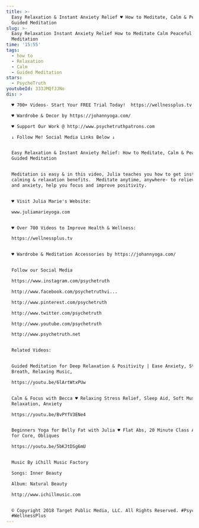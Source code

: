 ```yaml
---
title: >-
  Easy Relaxation & Instant Anxiety Relief ♥ How to Meditate, Calm & Peaceful
  Guided Meditation
slug: >-
  Easy Relaxation Instant Anxiety Relief How to Meditate Calm Peaceful Guided
  Meditation
time: '15:55'
tags:
  - how to
  - Relaxation
  - Calm
  - Guided Meditation
stars:
  - PsycheTruth
youtubeId: 333JMQfJJNo
dis: >

  ♥ 700+ Videos- Start Your FREE Trial Today!  https://wellnessplus.tv

  ♥ Wardrobe & Decor by https://johannyoga.com/

  ♥ Support Our Work @ http://www.psychetruthpatrons.com 

  ↓ Follow Me! Social Media Links Below ↓


  Easy Relaxation & Instant Anxiety Relief: How to Meditate, Calm & Peaceful
  Guided Meditation


  Meditation is easy & in this video, Julia teaches you how to get instant
  calming & relaxation benefits.  Meditate anytime, anywhere- to relieve stress
  and anxiety, help you focus and improve positivity. 


  ♥ Visit Julia Marie's Website: 

  www.juliamarieyoga.com


  ♥ Over 700 Videos to Improve Health & Wellness:

  https://wellnessplus.tv


  ♥ Wardrobe & Meditation Accessories by https://johannyoga.com/


  Follow our Social Media 

  https://www.instagram.com/psychetruth

  http://www.facebook.com/psychetruthvi...

  http://www.pinterest.com/psychetruth

  http://www.twitter.com/psychetruth

  http://www.youtube.com/psychetruth

  http://www.psychetruth.net


  Related Videos:


  Guided Meditation for Deep Relaxation & Positivity | Ease Anxiety, Stress,
  Breath, Relaxing Music,

  https://youtu.be/6lArtWtxPUw


  Calm & Focus with Becca ♥ Relaxing Stress Relief, Sleep Aid, Soft Music, Deep
  Relaxation, Anxiety

  https://youtu.be/BvPYfV3ENe4


  Beginners Yoga for Belly Fat with Julia ♥ Flat Abs, 20 Minute Class At Home
  for Core, Obliques

  https://youtu.be/5bKJtDSg6mU


  Music By iChill Music Factory

  Songs: Inner Beauty 

  Album: Natural Beauty 

  http://www.ichillmusic.com 


  © Copyright 2018 Target Public Media, LLC. All Rights Reserved. #Psychetruth
  #WellnessPlus
---
```


